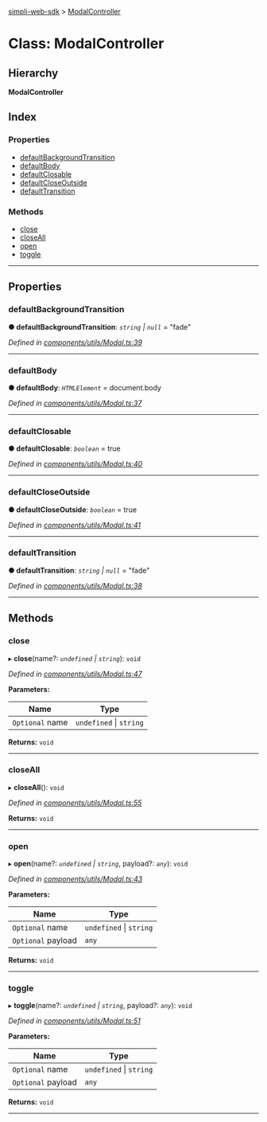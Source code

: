 [simpli-web-sdk](../README.md) > [ModalController](../classes/modalcontroller.md)

# Class: ModalController

## Hierarchy

**ModalController**

## Index

### Properties

* [defaultBackgroundTransition](modalcontroller.md#defaultbackgroundtransition)
* [defaultBody](modalcontroller.md#defaultbody)
* [defaultClosable](modalcontroller.md#defaultclosable)
* [defaultCloseOutside](modalcontroller.md#defaultcloseoutside)
* [defaultTransition](modalcontroller.md#defaulttransition)

### Methods

* [close](modalcontroller.md#close)
* [closeAll](modalcontroller.md#closeall)
* [open](modalcontroller.md#open)
* [toggle](modalcontroller.md#toggle)

---

## Properties

<a id="defaultbackgroundtransition"></a>

###  defaultBackgroundTransition

**● defaultBackgroundTransition**: *`string` \| `null`* = "fade"

*Defined in [components/utils/Modal.ts:39](https://github.com/simplitech/simpli-web-sdk/blob/4ed922b/src/components/utils/Modal.ts#L39)*

___
<a id="defaultbody"></a>

###  defaultBody

**● defaultBody**: *`HTMLElement`* =  document.body

*Defined in [components/utils/Modal.ts:37](https://github.com/simplitech/simpli-web-sdk/blob/4ed922b/src/components/utils/Modal.ts#L37)*

___
<a id="defaultclosable"></a>

###  defaultClosable

**● defaultClosable**: *`boolean`* = true

*Defined in [components/utils/Modal.ts:40](https://github.com/simplitech/simpli-web-sdk/blob/4ed922b/src/components/utils/Modal.ts#L40)*

___
<a id="defaultcloseoutside"></a>

###  defaultCloseOutside

**● defaultCloseOutside**: *`boolean`* = true

*Defined in [components/utils/Modal.ts:41](https://github.com/simplitech/simpli-web-sdk/blob/4ed922b/src/components/utils/Modal.ts#L41)*

___
<a id="defaulttransition"></a>

###  defaultTransition

**● defaultTransition**: *`string` \| `null`* = "fade"

*Defined in [components/utils/Modal.ts:38](https://github.com/simplitech/simpli-web-sdk/blob/4ed922b/src/components/utils/Modal.ts#L38)*

___

## Methods

<a id="close"></a>

###  close

▸ **close**(name?: *`undefined` \| `string`*): `void`

*Defined in [components/utils/Modal.ts:47](https://github.com/simplitech/simpli-web-sdk/blob/4ed922b/src/components/utils/Modal.ts#L47)*

**Parameters:**

| Name | Type |
| ------ | ------ |
| `Optional` name | `undefined` \| `string` |

**Returns:** `void`

___
<a id="closeall"></a>

###  closeAll

▸ **closeAll**(): `void`

*Defined in [components/utils/Modal.ts:55](https://github.com/simplitech/simpli-web-sdk/blob/4ed922b/src/components/utils/Modal.ts#L55)*

**Returns:** `void`

___
<a id="open"></a>

###  open

▸ **open**(name?: *`undefined` \| `string`*, payload?: *`any`*): `void`

*Defined in [components/utils/Modal.ts:43](https://github.com/simplitech/simpli-web-sdk/blob/4ed922b/src/components/utils/Modal.ts#L43)*

**Parameters:**

| Name | Type |
| ------ | ------ |
| `Optional` name | `undefined` \| `string` |
| `Optional` payload | `any` |

**Returns:** `void`

___
<a id="toggle"></a>

###  toggle

▸ **toggle**(name?: *`undefined` \| `string`*, payload?: *`any`*): `void`

*Defined in [components/utils/Modal.ts:51](https://github.com/simplitech/simpli-web-sdk/blob/4ed922b/src/components/utils/Modal.ts#L51)*

**Parameters:**

| Name | Type |
| ------ | ------ |
| `Optional` name | `undefined` \| `string` |
| `Optional` payload | `any` |

**Returns:** `void`

___


